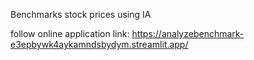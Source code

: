 Benchmarks stock prices using IA


follow online application link: 
https://analyzebenchmark-e3epbywk4aykamndsbydym.streamlit.app/